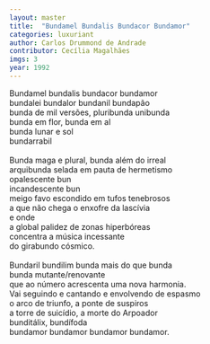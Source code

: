 ```yaml
---
layout: master
title:  "Bundamel Bundalis Bundacor Bundamor"
categories: luxuriant
author: Carlos Drummond de Andrade
contributor: Cecília Magalhães
imgs: 3
year: 1992
---
```


Bundamel bundalis bundacor bundamor  
bundalei bundalor bundanil bundapão  
bunda de mil versões, pluribunda unibunda  
bunda em flor, bunda em al  
bunda lunar e sol  
bundarrabil  
   
Bunda maga e plural, bunda além do irreal  
arquibunda selada em pauta de hermetismo  
opalescente bun  
incandescente bun  
meigo favo escondido em tufos tenebrosos  
a que não chega o enxofre da lascívia  
e onde  
a global palidez de zonas hiperbóreas  
concentra a música incessante  
do girabundo cósmico.  
   
Bundaril bundilim bunda mais do que bunda  
bunda mutante/renovante  
que ao número acrescenta uma nova harmonia.  
Vai seguindo e cantando e envolvendo de espasmo  
o arco de triunfo, a ponte de suspiros  
a torre de suicídio, a morte do Arpoador  
bunditálix, bundífoda  
bundamor bundamor bundamor bundamor.  


